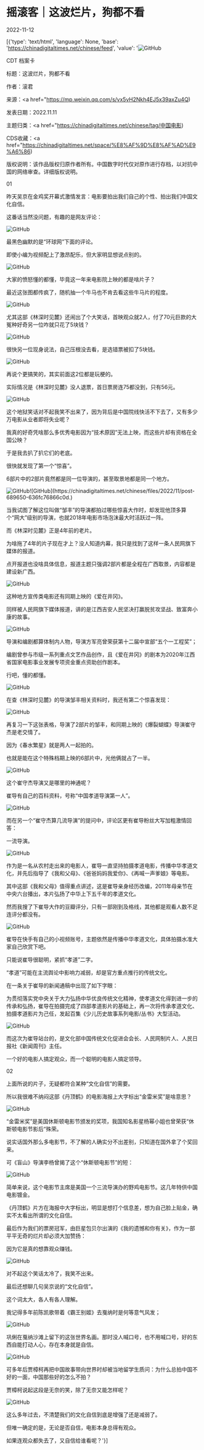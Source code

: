 # 摇滚客｜这波烂片，狗都不看

2022-11-12

[{'type': 'text/html', 'language': None, 'base': 'https://chinadigitaltimes.net/chinese/feed', 'value': '![GitHub](https://chinadigitaltimes.net/chinese/files/2022/11/Screen-Shot-2022-11-12-at-8.24.23-AM-768x483.png)

CDT 档案卡

标题：这波烂片，狗都不看

作者：滚君

来源：<a href="https://mp.weixin.qq.com/s/vx5vH2Nkh4EJ5x39axZu4Q)

发表日期：2022.11.11

主题归类：<a href="https://chinadigitaltimes.net/chinese/tag/中国电影)

CDS收藏：<a href="https://chinadigitaltimes.net/space/%E8%AF%9D%E8%AF%AD%E9%A6%86)

版权说明：该作品版权归原作者所有。中国数字时代仅对原作进行存档，以对抗中国的网络审查。详细版权说明。





01

昨天吴京在金鸡奖开幕式激情发言：电影要拍出我们自己的个性、拍出我们中国文化自信。

这番话当然没问题，有趣的是网友评论：

![GitHub](https://chinadigitaltimes.net/chinese/files/2022/11/post-689650-636fc767f154e.png)

最黑色幽默的是“环球网”下面的评论。

即使小编为视频配上了激昂配乐，但大家明显想说点别的。

![GitHub](https://chinadigitaltimes.net/chinese/files/2022/11/post-689650-636fc76808274.png)

大家的愤怒懂的都懂，毕竟这一年来电影院上映的都是啥片子？

最近这张图都传疯了，随机抽一个牛马也不肯去看这些牛马片的程度。

![GitHub](https://chinadigitaltimes.net/chinese/files/2022/11/post-689650-636fc76820016.png)

尤其这部《林深时见麓》还闹出了个大笑话，首映观众就2人，付了70元巨款的大冤种好奇另一位咋就只花了5块钱？

![GitHub](https://chinadigitaltimes.net/chinese/files/2022/11/post-689650-636fc768313a0.png)

很快另一位现身说法，自己压根没去看，是选错票被扣了5块钱。

![GitHub](https://chinadigitaltimes.net/chinese/files/2022/11/post-689650-636fc7684501a.png)

再说个更搞笑的，其实前面这2位都是玩梗的。

实际情况是《林深时见麓》没人退票，首日票房连75都没到，只有56元。

![GitHub](https://chinadigitaltimes.net/chinese/files/2022/11/post-689650-636fc76852a3e.png)

这个地狱笑话对不起我笑不出来了，因为背后是中国院线快活不下去了，又有多少万电影从业者即将失业呢？

我真的好奇凭啥那么多优秀电影因为“技术原因”无法上映，而这些片却有资格在全国公映？

于是我去扒了扒它们的老底。

很快就发现了第一个“惊喜”。

6部片中的2部片竟然都是同一位导演的，甚至取景地都是同一个地方。

![GitHub](https://chinadigitaltimes.net/chinese/files/2022/11/post-689650-636fc7685ed26.)![GitHub](https://chinadigitaltimes.net/chinese/files/2022/11/post-689650-636fc76866c0d.)

当我试图了解这位叫做“邹丰”的导演都拍过哪些惊喜大作时，却发现他顶多算个“网大”级别的导演，也就2018年电影市场泡沫最大时活跃过一阵。

而《林深时见麓》正是4年前的老片。

为啥拖了4年的片子现在才上？没人知道内幕，我只是找到了这样一条人民网旗下媒体的报道。

点开报道也没啥具体信息，报道主题只强调2部片都是全程在广西取景，内容都是建设新广西。

![GitHub](https://chinadigitaltimes.net/chinese/files/2022/11/post-689650-636fc76873555.png)

这种地方宣传类电影还有同期上映的《爱在井冈》。

同样被人民网旗下媒体报道，讲的是江西吉安人民坚决打赢脱贫攻坚战、致富奔小康的故事。

![GitHub](https://chinadigitaltimes.net/chinese/files/2022/11/post-689650-636fc7687fd31.png)

导演和编剧都算体制内人物，导演方军亮曾荣获第十二届中宣部“五个一工程奖”；

编剧曾参与市级一系列重点文艺作品创作，且《爱在井冈》的剧本为2020年江西省国家电影事业发展专项资金重点资助创作剧本。

行吧，懂的都懂。

![GitHub](https://chinadigitaltimes.net/chinese/files/2022/11/post-689650-636fc7689fc40.png)

在查《林深时见麓》的导演邹丰相关资料时，我还有第二个惊喜发现：

![GitHub](https://chinadigitaltimes.net/chinese/files/2022/11/post-689650-636fc76820016.png)

再复习一下这张表格，导演了2部片的邹丰，和同期上映的《爆裂蝴蝶》导演崔守杰是老交情了。

因为《春水繁星》就是两人一起拍的。

也就是能在这个特殊档期上映的6部片中，光他俩就占了一半。

![GitHub](https://chinadigitaltimes.net/chinese/files/2022/11/post-689650-636fc768cb58c.png)

这个崔守杰导演又是哪里的神通呢？

崔导有自己的百科资料，号称“中国孝道导演第一人”。

![GitHub](https://chinadigitaltimes.net/chinese/files/2022/11/post-689650-636fc768da737.png)

而在另一个“崔守杰算几流导演”的提问中，评论区更有崔导粉丝大写加粗激情回答：

一流导演。

![GitHub](https://chinadigitaltimes.net/chinese/files/2022/11/post-689650-636fc768e6f20.png)

作为是一名从农村走出来的电影人，崔导一直坚持拍摄孝道电影，传播中华孝道文化，并先后指导了《我和父母》、《爸爸妈妈我爱你》、《再喊一声爹娘》等电影。

其中这部《我和父母》值得重点讲述，这是崔导亲身经历改编，2011年母亲节在中央六台播出，本片弘扬了中华上下五千年的孝道文化。

然而我搜了下崔导大作的豆瓣评分，只有一部刚到及格线，其他都是观看人数不足连评分都没有。

![GitHub](https://chinadigitaltimes.net/chinese/files/2022/11/post-689650-636fc76907a5e.png)

崔导在快手有自己的小视频账号，主题依然是传播中华孝道文化，具体拍摄水准大家自己欣赏下吧。

只能说崔导很聪明，紧抓“孝道”二字。

“孝道”可能在主流舆论中影响力减弱，却是官方重点推行的传统文化。

在一条关于崔导的新闻通稿中出现了如下字眼：

为贯彻落实党中央关于大力弘扬中华优良传统文化精神，使孝道文化得到进一步的传承和弘扬，崔导在拍摄完成了四部孝道影片的基础上，再一次将传承孝道文化、拍摄孝道影片为己任，发起百集《少儿历史故事系列电影/丛书》大型活动。

![GitHub](https://chinadigitaltimes.net/chinese/files/2022/11/post-689650-636fc7690f51f.)

而这次为崔导站台的，是文化部中国传统文化促进会会长、人民网制片人、人民日报社《新闻周刊》主任。

一个好的电影人搞定观众，而一个聪明的电影人搞定领导。

02

上面所说的片子，无疑都符合某种“文化自信”的需要。

所以我很难不纳闷这部《丹顶鹤》的电影海报上大字标出“金雷米奖”是啥意思？

![GitHub](https://chinadigitaltimes.net/chinese/files/2022/11/post-689650-636fc7b367315.)

“金雷米奖”是美国休斯顿电影节颁发的奖项，我国知名影星杨幂小姐也曾荣获“休斯顿电影节影后“殊荣。

说实话国外那么多电影节，不了解的人确实分不出差别，只知道在国外拿了个奖回来。

可《盲山》导演李杨曾揭了这个“休斯顿电影节”的短：

![GitHub](https://chinadigitaltimes.net/chinese/files/2022/11/post-689650-636fc7b37b071.png)

简单来说，这个电影节主席是美国一个三流导演办的野鸡电影节。这几年特供中国电影镀金。

《丹顶鹤》片方在海报中大字标出，明显是想打个信息差，想为自己脸上贴金，确实不太看出所谓的文化自信。

最后作为我们的票房冠军，由巨星包贝尔出演的《我的遗憾和你有关》，作为一部平平无奇的烂片却必须大加赞扬：

因为它是真的想靠观众赚钱。

![GitHub](https://chinadigitaltimes.net/chinese/files/2022/11/post-689650-636fc7b3897fd.png)

对不起这个笑话太冷了，我笑不出来。

最后还想聊几句吴京说的“文化自信”。

这个词太大，各人有各人理解。

我记得多年前陈凯歌带着《霸王别姬》去戛纳时是何等意气风发；

![GitHub](https://chinadigitaltimes.net/chinese/files/2022/11/post-689650-636fc7b3a35f2.png)

巩俐在戛纳沙滩上留下的这张世界名画。那时没人喊口号，也不用喊口号，好的东西自能打动人心，存在本身就是自信。

![GitHub](https://chinadigitaltimes.net/chinese/files/2022/11/post-689650-636fc7b3c2f83.png)

可多年后贾樟柯再把中国故事带向世界时却被当地留学生质问：为什么总拍中国不好的一面，中国那些好的怎么不拍？

贾樟柯说起这段是无奈的笑，除了无奈又能怎样呢？

![GitHub](https://chinadigitaltimes.net/chinese/files/2022/11/post-689650-636fc7b3cdbf8.)

这么多年过去，不清楚我们的文化自信到底是增强了还是减弱了。

但唯一确定的是，无论是否自信，电影本身总得有观众。

如果连观众都失去了，又自信给谁看呢？'}]